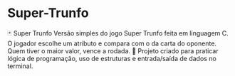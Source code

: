 # Super-Trunfo
🃏 Super Trunfo  Versão simples do jogo Super Trunfo feita em linguagem C.  O jogador escolhe um atributo e compara com o da carta do oponente. Quem tiver o maior valor, vence a rodada.  📌 Projeto criado para praticar lógica de programação, uso de estruturas e entrada/saída de dados no terminal.

